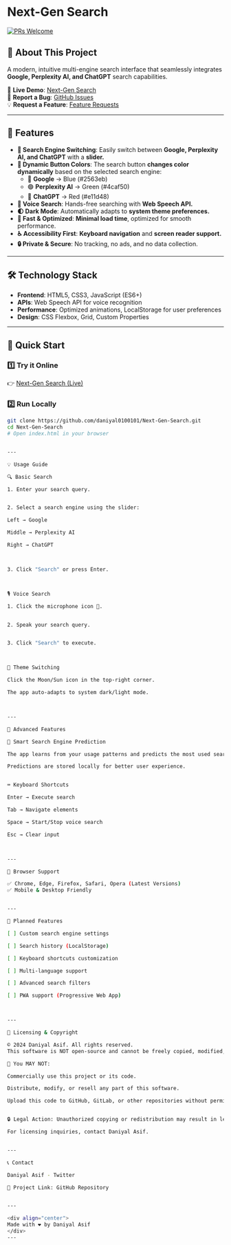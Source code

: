 # Next-Gen Search

[![PRs Welcome](https://img.shields.io/badge/PRs-welcome-brightgreen.svg)](CONTRIBUTING.md)

## 🚀 About This Project

A modern, intuitive multi-engine search interface that seamlessly integrates **Google, Perplexity AI, and ChatGPT** search capabilities.

🔗 **Live Demo**: [Next-Gen Search](https://daniyal0100101.github.io/Next-Gen-Search/)  
🐞 **Report a Bug**: [GitHub Issues](https://github.com/daniyal0100101/Next-Gen-Search/issues)  
💡 **Request a Feature**: [Feature Requests](https://github.com/daniyal0100101/Next-Gen-Search/issues)

---

## 🌟 Features

- **🔄 Search Engine Switching**: Easily switch between **Google, Perplexity AI, and ChatGPT** with a **slider.**
- **🎨 Dynamic Button Colors**: The search button **changes color dynamically** based on the selected search engine:
  - 🔵 **Google** → Blue (#2563eb)
  - 🟢 **Perplexity AI** → Green (#4caf50)
  - 🔴 **ChatGPT** → Red (#e11d48)
- **🎤 Voice Search**: Hands-free searching with **Web Speech API.**
- **🌓 Dark Mode**: Automatically adapts to **system theme preferences.**
- **🚀 Fast & Optimized**: **Minimal load time**, optimized for smooth performance.
- **♿ Accessibility First**: **Keyboard navigation** and **screen reader support.**
- **🔒 Private & Secure**: No tracking, no ads, and no data collection.

---

## 🛠️ Technology Stack

- **Frontend**: HTML5, CSS3, JavaScript (ES6+)
- **APIs**: Web Speech API for voice recognition
- **Performance**: Optimized animations, LocalStorage for user preferences
- **Design**: CSS Flexbox, Grid, Custom Properties

---

## 🚀 Quick Start

### 1️⃣ **Try it Online**
👉 [Next-Gen Search (Live)](https://daniyal0100101.github.io/Next-Gen-Search/)

### 2️⃣ **Run Locally**
```bash
git clone https://github.com/daniyal0100101/Next-Gen-Search.git
cd Next-Gen-Search
# Open index.html in your browser


---

💡 Usage Guide

🔍 Basic Search

1. Enter your search query.


2. Select a search engine using the slider:

Left → Google

Middle → Perplexity AI

Right → ChatGPT



3. Click "Search" or press Enter.



🎙️ Voice Search

1. Click the microphone icon 🎤.


2. Speak your search query.


3. Click "Search" to execute.



🌙 Theme Switching

Click the Moon/Sun icon in the top-right corner.

The app auto-adapts to system dark/light mode.



---

🔧 Advanced Features

🎯 Smart Search Engine Prediction

The app learns from your usage patterns and predicts the most used search engine.

Predictions are stored locally for better user experience.


⌨ Keyboard Shortcuts

Enter → Execute search

Tab → Navigate elements

Space → Start/Stop voice search

Esc → Clear input



---

📱 Browser Support

✅ Chrome, Edge, Firefox, Safari, Opera (Latest Versions)
✅ Mobile & Desktop Friendly


---

🚧 Planned Features

[ ] Custom search engine settings

[ ] Search history (LocalStorage)

[ ] Keyboard shortcuts customization

[ ] Multi-language support

[ ] Advanced search filters

[ ] PWA support (Progressive Web App)



---

🔐 Licensing & Copyright

© 2024 Daniyal Asif. All rights reserved.
This software is NOT open-source and cannot be freely copied, modified, or redistributed without explicit permission from the author.

🚨 You MAY NOT:

Commercially use this project or its code.

Distribute, modify, or resell any part of this software.

Upload this code to GitHub, GitLab, or other repositories without permission.


🔒 Legal Action: Unauthorized copying or redistribution may result in legal action under copyright laws.

For licensing inquiries, contact Daniyal Asif.


---

📞 Contact

Daniyal Asif - Twitter

📌 Project Link: GitHub Repository


---

<div align="center">
Made with ❤️ by Daniyal Asif
</div>
---